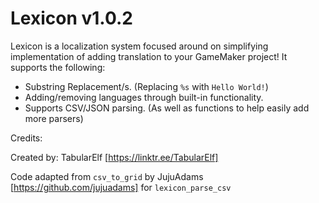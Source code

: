 # Lexicon v1.0.2

Lexicon is a localization system focused around on simplifying implementation of adding translation to your GameMaker project!
It supports the following:

* Substring Replacement/s. (Replacing `%s` with `Hello World!`)
* Adding/removing languages through built-in functionality.
* Supports CSV/JSON parsing. (As well as functions to help easily add more parsers)

Credits:

Created by: TabularElf [https://linktr.ee/TabularElf]

Code adapted from `csv_to_grid` by JujuAdams [https://github.com/jujuadams] for `lexicon_parse_csv`

